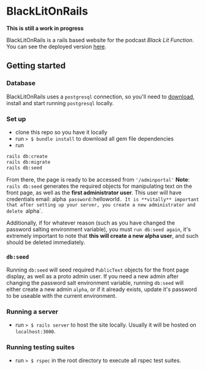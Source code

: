 # BlackLitOnRails

**This is still a work in progress**

BlackLitOnRails is a rails based website for the podcast *Black Lit Function*.
You can see the deployed version [here](http://blacklitfunction.herokuapp.com/).

## Getting started

### Database
BlackLitOnRails uses a `postgresql` connection, so you'll need to [download](https://www.postgresql.org/download/), install and start running `postgresql` locally.

### Set up
- clone this repo so you have it locally
- run `> $ bundle install` to download all gem file dependencies
- run
```bash
rails db:create
rails db:migrate
rails db:seed
```
From there, the page is ready to be accessed from `'/adminportal'`
**Note**: `rails db:seed` generates the required objects for manipulating text on the front page, as well as the **first administrator user**. This user will have credentials email: alpha` password:`helloworld`. It is **vitally** important that after setting up your server, you create a new administrator and delete `alpha`.

Additionally, if for whatever reason (such as you have changed the password salting environment variable), you must `run db:seed again`, it's extremely important to note that **this will create a new alpha user**, and such should be deleted immediately.

### `db:seed`
Running `db:seed` will seed required `PublicText` objects for the front page display, as well as a proto admin user.
If you need a new admin after changing the password salt environment variable, running `db:seed` will either create a new admin `alpha`, or if it already exists, update it's password to be useable with the current environment.



### Running a server
- run `> $ rails server` to host the site locally. Usually it will be hosted on `localhost:3000`.

### Running testing suites
- run `> $ rspec` in the root directory to execute all rspec test suites.
